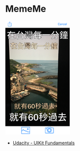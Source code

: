 # MemeMe

<img src="screenshots/1.jpg" width="40%">

- [Udacity - UIKit Fundamentals](https://classroom.udacity.com/courses/ud788/)
